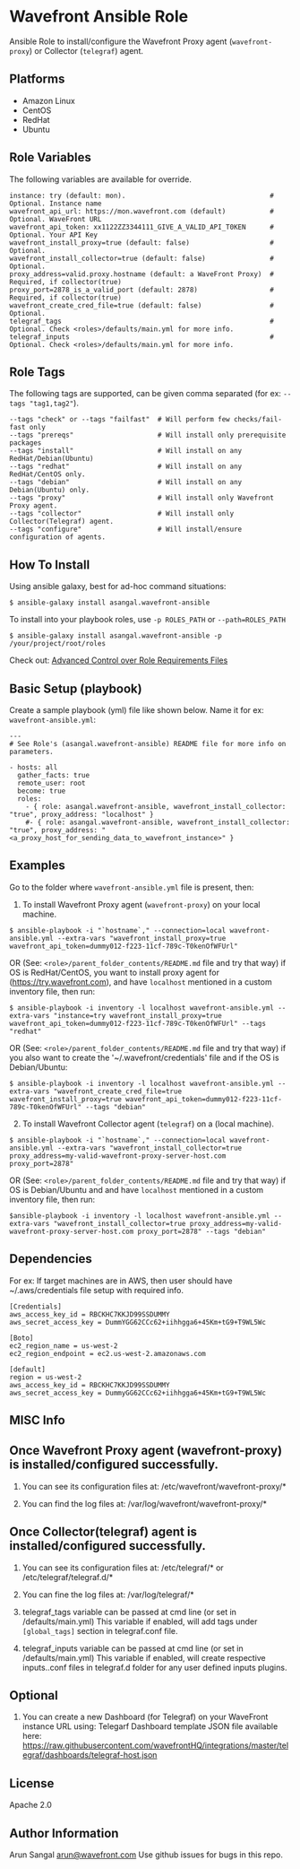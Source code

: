 Wavefront Ansible Role
=========

Ansible Role to install/configure the Wavefront Proxy agent (`wavefront-proxy`) or Collector (`telegraf`) agent.

Platforms
---------

* Amazon Linux
* CentOS
* RedHat
* Ubuntu

Role Variables
--------------
The following variables are available for override.
```
instance: try (default: mon).                                    # Optional. Instance name
wavefront_api_url: https://mon.wavefront.com (default)           # Optional. WaveFront URL
wavefront_api_token: xx1122ZZ3344111_GIVE_A_VALID_API_T0KEN      # Optional. Your API Key
wavefront_install_proxy=true (default: false)                    # Optional.
wavefront_install_collector=true (default: false)                # Optional.
proxy_address=valid.proxy.hostname (default: a WaveFront Proxy)  # Required, if collector(true)
proxy_port=2878_is_a_valid_port (default: 2878)                  # Required, if collector(true)
wavefront_create_cred_file=true (default: false)                 # Optional.
telegraf_tags                                                    # Optional. Check <roles>/defaults/main.yml for more info.
telegraf_inputs                                                  # Optional. Check <roles>/defaults/main.yml for more info.
```

Role Tags
---------
The following tags are supported, can be given comma separated (for ex: `--tags "tag1,tag2"`).

```
--tags "check" or --tags "failfast"  # Will perform few checks/fail-fast only
--tags "prereqs"                     # Will install only prerequisite packages
--tags "install"                     # Will install on any RedHat/Debian(Ubuntu)
--tags "redhat"                      # Will install on any RedHat/CentOS only.
--tags "debian"                      # Will install on any Debian(Ubuntu) only.
--tags "proxy"                       # Will install only Wavefront Proxy agent.
--tags "collector"                   # Will install only Collector(Telegraf) agent.
--tags "configure"                   # Will install/ensure configuration of agents.
```

How To Install
----------------
Using ansible galaxy, best for ad-hoc command situations:

    $ ansible-galaxy install asangal.wavefront-ansible

To install into your playbook roles, use `-p ROLES_PATH` or `--path=ROLES_PATH`

    $ ansible-galaxy install asangal.wavefront-ansible -p /your/project/root/roles

Check out: [Advanced Control over Role Requirements Files](http://docs.ansible.com/galaxy.html#advanced-control-over-role-requirements-files)


Basic Setup (playbook)
----------------------

Create a sample playbook (yml) file like shown below. Name it for ex: `wavefront-ansible.yml`:

```
---
# See Role's (asangal.wavefront-ansible) README file for more info on parameters.

- hosts: all
  gather_facts: true
  remote_user: root
  become: true
  roles:
    - { role: asangal.wavefront-ansible, wavefront_install_collector: "true", proxy_address: "localhost" }
    #- { role: asangal.wavefront-ansible, wavefront_install_collector: "true", proxy_address: "<a_proxy_host_for_sending_data_to_wavefront_instance>" }
```


Examples
--------
Go to the folder where `wavefront-ansible.yml` file is present, then:

1) To install Wavefront Proxy agent (`wavefront-proxy`) on your local machine. 

```
$ ansible-playbook -i "`hostname`," --connection=local wavefront-ansible.yml --extra-vars "wavefront_install_proxy=true wavefront_api_token=dummy012-f223-11cf-789c-T0kenOfWFUrl"
```

OR 
(See: `<role>/parent_folder_contents/README.md` file and try that way) 
if OS is RedHat/CentOS, you want to install proxy agent for (https://try.wavefront.com), and have `localhost` mentioned in a custom inventory file, then run:

```
$ ansible-playbook -i inventory -l localhost wavefront-ansible.yml --extra-vars "instance=try wavefront_install_proxy=true wavefront_api_token=dummy012-f223-11cf-789c-T0kenOfWFUrl" --tags "redhat"
```

OR 
(See: `<role>/parent_folder_contents/README.md` file and try that way) 
if you also want to create the '~/.wavefront/credentials' file and if the OS is Debian/Ubuntu: 

```
$ ansible-playbook -i inventory -l localhost wavefront-ansible.yml --extra-vars "wavefront_create_cred_file=true wavefront_install_proxy=true wavefront_api_token=dummy012-f223-11cf-789c-T0kenOfWFUrl" --tags "debian"
```

2) To install Wavefront Collector agent (`telegraf`) on a (local machine). 

```
$ ansible-playbook -i "`hostname`," --connection=local wavefront-ansible.yml --extra-vars "wavefront_install_collector=true proxy_address=my-valid-wavefront-proxy-server-host.com proxy_port=2878"
```

OR 
(See: `<role>/parent_folder_contents/README.md` file and try that way) 
if OS is Debian/Ubuntu and and have `localhost` mentioned in a custom inventory file, then run:

```
$ansible-playbook -i inventory -l localhost wavefront-ansible.yml --extra-vars "wavefront_install_collector=true proxy_address=my-valid-wavefront-proxy-server-host.com proxy_port=2878" --tags "debian"
```

Dependencies
------------
For ex: If target machines are in AWS, then user should have ~/.aws/credentials file setup with required info.

```
[Credentials]
aws_access_key_id = RBCKHC7KKJD99SSDUMMY
aws_secret_access_key = DummYGG62CCc62+iihhgga6+45Km+tG9+T9WL5Wc

[Boto]
ec2_region_name = us-west-2
ec2_region_endpoint = ec2.us-west-2.amazonaws.com

[default]
region = us-west-2
aws_access_key_id = RBCKHC7KKJD99SSDUMMY
aws_secret_access_key = DummyGG62CCc62+iihhgga6+45Km+tG9+T9WL5Wc
```

MISC Info
---------

Once Wavefront Proxy agent (wavefront-proxy) is installed/configured successfully.
--------------------------------------------

1) You can see its configuration files at: /etc/wavefront/wavefront-proxy/*

2) You can find the log files at: /var/log/wavefront/wavefront-proxy/*


Once Collector(telegraf) agent is installed/configured successfully.
------------------------------

1) You can see its configuration files at: /etc/telegraf/* or /etc/telegraf/telegraf.d/*

2) You can fine the log files at: /var/log/telegraf/*

3) telegraf_tags variable can be passed at cmd line (or set in <role>/defaults/main.yml) 
   This variable if enabled, will add tags under `[global_tags]` section in telegraf.conf file.

4) telegraf_inputs variable can be passed at cmd line (or set in <role>/defaults/main.yml) 
   This variable if enabled, will create respective inputs.<key>.conf files in telegraf.d folder
   for any user defined inputs plugins.


Optional
--------
1) You can create a new Dashboard (for Telegraf) on your WaveFront instance URL using:
   Telegarf Dashboard template JSON file available here: 
   https://raw.githubusercontent.com/wavefrontHQ/integrations/master/telegraf/dashboards/telegraf-host.json

License
-------

Apache 2.0

Author Information
------------------
Arun Sangal <arun@wavefront.com>
Use github issues for bugs in this repo.
